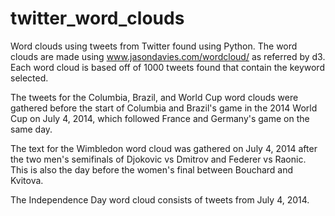 twitter_word_clouds
===================
Word clouds using tweets from Twitter found using Python. The word clouds are made using www.jasondavies.com/wordcloud/ as referred by d3. Each word cloud is based off of 1000 tweets found that contain the keyword selected.

The tweets for the Columbia, Brazil, and World Cup word clouds were gathered before the start of Columbia and Brazil's game in the 2014 World Cup on July 4, 2014, which followed France and Germany's game on the same day.

The text for the Wimbledon word cloud was gathered on July 4, 2014 after the two men's semifinals of Djokovic vs Dmitrov and Federer vs Raonic. This is also the day before the women's final between Bouchard and Kvitova.

The Independence Day word cloud consists of tweets from July 4, 2014. 
